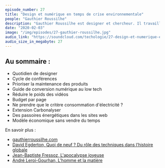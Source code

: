 ```yaml
---
episode_number: 27
title: "Design et numérique en temps de crise environnementale"
people: "Gauthier Roussilhe"
description: "Gauthier Roussilhe est designer et chercheur. Il travaille sur un design et un numérique soutenables dans un monde confronté à une crise environnementale majeure."
date: "2020-02-03"
image: "/img/episodes/27-gauthier-roussilhe.jpg"
audio_link: "https://soundcloud.com/techologie/27-design-et-numerique-en-temps-de-crise-environnementale-avec-gauthier-roussilhe"
audio_size_in_megabyte: 27
---
```


## Au sommaire :

* Quotidien de designer
* Cycle de conférences
* Prioriser la maintenance des produits
* Guide de conversion numérique au low tech
* Réduire le poids des vidéos
* Budget par page
* Ne prendre que le critère consommation d'électricité ?
* Extension Carbonalyser
* Des passoires énergétiques dans les sites web
* Modèle économique sans vendre du temps

<div class="block">

En savoir plus :

* [gauthierroussilhe.com](http://gauthierroussilhe.com)
* [David Egderton, Quoi de neuf ? Du rôle des techniques dans l’histoire globale](https://journals.openedition.org/lectures/11712)
* [Jean-Baptiste Fressoz, L'apocalypse joyeuse](http://www.seuil.com/ouvrage/l-apocalypse-joyeuse-jean-baptiste-fressoz/9782021056983)
* [André Leroi-Gourhan, L'homme et la matière](https://www.albin-michel.fr/ouvrages/lhomme-et-la-matiere-9782226062130)

</div>
